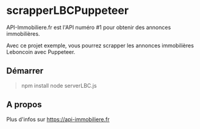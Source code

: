 # scrapperLBCPuppeteer
API-Immobiliere.fr est l'API numéro #1 pour obtenir des annonces immobilières.

Avec ce projet exemple, vous pourrez scrapper les annonces immobilières Leboncoin avec Puppeteer.

## Démarrer
> npm install
>node serverLBC.js

## A propos
Plus d'infos sur https://api-immobiliere.fr